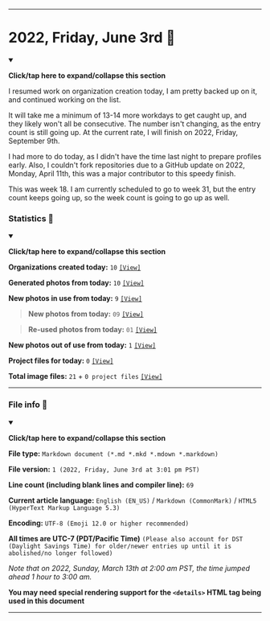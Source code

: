 
***

# 2022, Friday, June 3rd 📅

<details open><summary><p lang="en"><b>Click/tap here to expand/collapse this section</b></p></summary>

I resumed work on organization creation today, I am pretty backed up on it, and continued working on the list.

It will take me a minimum of 13-14 more workdays to get caught up, and they likely won't all be consecutive. The number isn't changing, as the entry count is still going up. At the current rate, I will finish on 2022, Friday, September 9th.

I had more to do today, as I didn't have the time last night to prepare profiles early. Also, I couldn't fork repositories due to a GitHub update on 2022, Monday, April 11th, this was a major contributor to this speedy finish.

This was week 18. I am currently scheduled to go to week 31, but the entry count keeps going up, so the week count is going to go up as well. <!-- It is going up much slower now, and has stayed the same compared to last week. !-->

</details>

### Statistics 📝

<details open><summary><p lang="en"><b>Click/tap here to expand/collapse this section</b></p></summary>

**Organizations created today:** `10` [`[View]`](/NewOrgs/2022/06_June/README.md#2022-june-3rd)

**Generated photos from today:** `10` [`[View]`](/OrganizationGraphics/ByDate/2022/June/03/Generated/)

**New photos in use from today:** `9` [`[View]`](/OrganizationGraphics/ByDate/2022/June/03/Used/)

> **New photos from today:** `09` [`[View]`](/OrganizationGraphics/ByDate/2022/June/03/Used/)

> **Re-used photos from today:** `01` [`[View]`](/OrganizationGraphics/ByDate/2022/June/03/Used/)

**New photos out of use from today:** `1` [`[View]`](/OrganizationGraphics/ByDate/2022/June/03/Unused/)

**Project files for today:** `0` [`[View]`](/OrganizationGraphics/ByDate/2022/June/03/Unused/Project_Files/)

**Total image files:** `21` + `0 project files` [`[View]`](/OrganizationGraphics/ByDate/2022/June/03/)

<!-- TODO
NTS: If there are no project files for a week, don't remove the counter, just blank it (set it to 0)
!-->

</details>

***

### File info 📜

<details open><summary><p lang="en"><b>Click/tap here to expand/collapse this section</b></p></summary>

**File type:** `Markdown document (*.md *.mkd *.mdown *.markdown)`

**File version:** `1 (2022, Friday, June 3rd at 3:01 pm PST)`

**Line count (including blank lines and compiler line):** `69`

**Current article language:** `English (EN_US)` / `Markdown (CommonMark)` / `HTML5 (HyperText Markup Language 5.3)`

**Encoding:** `UTF-8 (Emoji 12.0 or higher recommended)`

**All times are UTC-7 (PDT/Pacific Time)** `(Please also account for DST (Daylight Savings Time) for older/newer entries up until it is abolished/no longer followed)`

_Note that on 2022, Sunday, March 13th at 2:00 am PST, the time jumped ahead 1 hour to 3:00 am._

**You may need special rendering support for the `<details>` HTML tag being used in this document**

</details>

***
